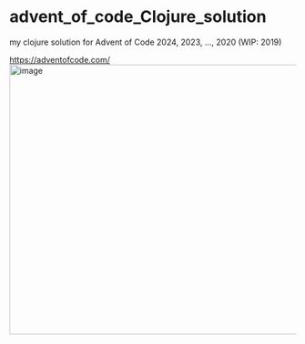 # advent_of_code_Clojure_solution
my clojure solution for Advent of Code 2024, 2023, ..., 2020
(WIP: 2019)


https://adventofcode.com/
<img width="928" height="473" alt="image" src="https://github.com/user-attachments/assets/a86c0762-5949-4719-89b2-3026e5a65705" />
